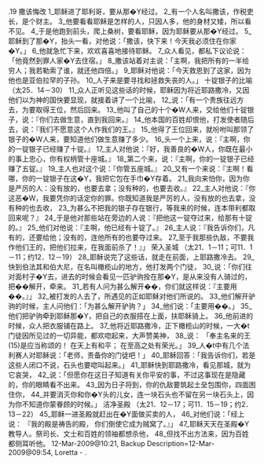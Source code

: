 .19 
撒该悔改 
1_耶稣进了耶利哥，要从那�Y经过。 2_有一个人名叫撒该，作税吏长，是个财主。 3_他要看看耶稣是怎样的人，只因人多，他的身材又矮，所以看不见。 4_于是他跑到前头，爬上桑树，要看耶稣，因为耶稣要从那�Y经过。 5_耶稣到了那�Y，抬头一看，对他说：「撒该，快下来！今天我必须住在你家�Y。」 6_他就急忙下来，欢欢喜喜地接待耶稣。 7_众人看见，都私下议论说：「他竟然到罪人家�Y去住宿。」 8_撒该站着对主说：「主啊，我把所有的一半给穷人；我若勒索了谁，就还他四倍。」 9_耶稣对他说：「今天救恩到了这家，因为他也是亚伯拉罕的子孙。 10_人子来是要寻找和拯救失丧的人。」 
十锭银子的比喻 
（太25．14－30） 
11_众人正听见这些话的时候，耶稣因为将近耶路撒冷，又因他们以为神的国快要显现，就接着讲了一个比喻， 12_说：「有一个贵族往远方去，为要取得王位，然后回来。 13_他叫了自己的十个�W人来，交给他们十锭银子，说：『你们去做生意，直到我回来。』 14_他本国的百姓却恨他，打发使者随后去，说：『我们不愿意这个人作我们的王。』 15_他得了王位回来，就吩咐叫那领了银子的�W人来，要知道他们做生意赚了多少。 16_头一个上来，说：『主啊，你的一锭银子已经赚了十锭。』 17_主人对他说：『好，我善良的�W人，你既在最小的事上忠心，你有权柄管十座城。』 18_第二个来，说：『主啊，你的一锭银子已经赚了五锭。』 19_主人也对这个说：『你管五座城。』 20_又有一个来说：『主啊！看哪，你的一锭银子在这�Y，我把它包在手巾�Y存着。 21_我向来怕你，因为你是严厉的人：没有放的，也要去拿；没有种的，也要去收。』 22_主人对他说：『你这恶�W，我要凭你的话定你的罪。你既知道我是严厉的人，没有放的也去拿，没有种的也去收， 23_为甚么不把我的银子存在银行，等我来的时候，连本带利都取回来呢？』 24_于是他对那些站在旁边的人说：『把他这一锭夺过来，给那有十锭的。』 25_他们对他说：『主啊，他已经有十锭了。』 26_主人说：『我告诉你们，凡有的，还要给他；没有的，连他所有的也要夺过来。 27_至于我那些仇敌，不要我作他们王的，把他们拉来，在我面前杀了！』」 
荣入圣城 
（太21．1－11；可11．1－11；约12．12－19） 
28_耶稣说完了这些话，就走在前面，上耶路撒冷去。 29_快到伯法其和伯大尼，在名叫橄榄山的地方，他打发两个门徒， 30_说：「你们往对面村子�Y去，进去的时候会看见一匹驴驹拴在那�Y，是从来没有人骑过的，把��解开，牵来。 31_若有人问为甚么解开��，你们就这样说：『主要用��。』」 32_被打发的人去了，所遇见的正如耶稣对他们所说的。 33_他们解开驴驹的时候，主人问他们：「为甚么解开驴驹？」 34_他们说：「主要用��。」 35_他们把驴驹牵到耶稣那�Y，把自己的衣服搭在上面，扶耶稣骑上。 36_他前进的时候，众人把衣服铺在路上。 
37_他将近耶路撒冷，正下橄榄山的时候，一大�t门徒因所见过的一切异能，都欢唿起来，大声赞美神， 38_说： 
「奉主名来的王(15)是应当称颂的！ 
在天上有和平； 
在至高之处有荣光。」 
39_人�t中有几个法利赛人对耶稣说：「老师，责备你的门徒吧！」 40_耶稣回答：「我告诉你们，若是这些人闭口不说，石头也要唿叫起来。」 
41_耶稣快到耶路撒冷，看见那城，就为它哀哭， 42_说：「但愿你在这日子知道有关你平安的事，不过这事现在是隐藏的，你的眼睛看不出来。 43_因为日子将到，你的仇敌要筑起土垒包围你，四面困住你， 44_并要消灭你和你�Y头的儿女，连一块石头也不留在另一块石头上，因为你不知道你蒙眷顾的时候。」 
洁净圣殿 
（太21．12－17；可11．15－19；约2．13－22） 
45_耶稣一进圣殿就赶出在�Y面做买卖的人， 46_对他们说：「经上说： 
『我的殿是祷告的殿， 
你们倒使它成为贼窝了。』」 
47_耶稣天天在圣殿�Y教导人。祭司长、文士和百姓的领袖都想杀他， 48_但找不出方法来，因为百姓都侧耳听他。 
12-Mar-2009@10:21, Backup Description=12-Mar-2009@09:54, Loretta - 
.